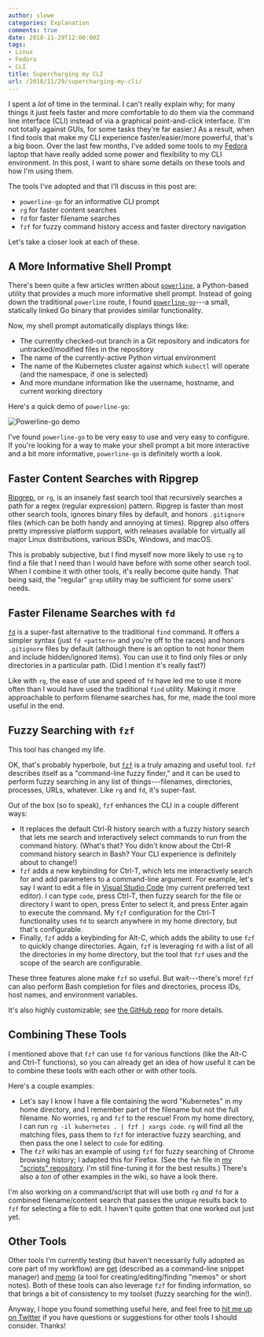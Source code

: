 ```yaml
---
author: slowe
categories: Explanation
comments: true
date: 2018-11-29T12:00:00Z
tags:
- Linux
- Fedora
- CLI
title: Supercharging my CLI
url: /2018/11/29/supercharging-my-cli/
---
```


I spent a _lot_ of time in the terminal. I can't really explain why; for many things it just feels faster and more comfortable to do them via the command line interface (CLI) instead of via a graphical point-and-click interface. (I'm not totally against GUIs, for some tasks they're far easier.) As a result, when I find tools that make my CLI experience faster/easier/more powerful, that's a big boon. Over the last few months, I've added some tools to my [Fedora][link-7] laptop that have really added some power and flexibility to my CLI environment. In this post, I want to share some details on these tools and how I'm using them.<!--more-->

The tools I've adopted and that I'll discuss in this post are:

* `powerline-go` for an informative CLI prompt
* `rg` for faster content searches
* `fd` for faster filename searches
* `fzf` for fuzzy command history access and faster directory navigation

Let's take a closer look at each of these.

## A More Informative Shell Prompt

There's been quite a few articles written about [`powerline`][link-9], a Python-based utility that provides a much more informative shell prompt. Instead of going down the traditional `powerline` route, I found [`powerline-go`][link-8]---a small, statically linked Go binary that provides similar functionality.

Now, my shell prompt automatically displays things like:

* The currently checked-out branch in a Git repository and indicators for untracked/modified files in the repository
* The name of the currently-active Python virtual environment
* The name of the Kubernetes cluster against which `kubectl` will operate (and the namespace, if one is selected)
* And more mundane information like the username, hostname, and current working directory

Here's a quick demo of `powerline-go`:

![Powerline-go demo](/public/img/powerline-go-demo.gif)

I've found `powerline-go` to be very easy to use and very easy to configure. If you're looking for a way to make your shell prompt a bit more interactive and a bit more informative, `powerline-go` is definitely worth a look.

## Faster Content Searches with Ripgrep

[Ripgrep][link-4], or `rg`, is an insanely fast search tool that recursively searches a path for a regex (regular expression) pattern. Ripgrep is faster than most other search tools, ignores binary files by default, and honors `.gitignore` files (which can be both handy and annoying at times). Ripgrep also offers pretty impressive platform support, with releases available for virtually all major Linux distributions, various BSDs, Windows, and macOS.

This is probably subjective, but I find myself now more likely to use `rg` to find a file that I need than I would have before with some other search tool. When I combine it with other tools, it's really become quite handy. That being said, the "regular" `grep` utility may be sufficient for some users' needs.

## Faster Filename Searches with `fd`

[`fd`][link-5] is a super-fast alternative to the traditional `find` command. It offers a simpler syntax (just `fd <pattern>` and you're off to the races) and honors `.gitignore` files by default (although there is an option to not honor them and include hidden/ignored items). You can use it to find only files or only directories in a particular path. (Did I mention it's really fast?)

Like with `rg`, the ease of use and speed of `fd` have led me to use it more often than I would have used the traditional `find` utility. Making it more approachable to perform filename searches has, for me, made the tool more useful in the end.

## Fuzzy Searching with `fzf`

This tool has changed my life.

OK, that's probably hyperbole, but [`fzf`][link-6] is a truly amazing and useful tool. `fzf` describes itself as a "command-line fuzzy finder," and it can be used to perform fuzzy searching in any list of things---filenames, directories, processes, URLs, whatever. Like `rg` and `fd`, it's super-fast.

Out of the box (so to speak), `fzf` enhances the CLI in a couple different ways:

* It replaces the default Ctrl-R history search with a fuzzy history search that lets me search and interactively select commands to run from the command history. (What's that? You didn't know about the Ctrl-R command history search in Bash? Your CLI experience is definitely about to change!)
* `fzf` adds a new keybinding for Ctrl-T, which lets me interactively search for and add parameters to a command-line argument. For example, let's say I want to edit a file in [Visual Studio Code][link-10] (my current preferred text editor). I can type `code`, press Ctrl-T, then fuzzy search for the file or directory I want to open, press Enter to select it, and press Enter again to execute the command. My `fzf` configuration for the Ctrl-T functionality uses `fd` to search anywhere in my home directory, but that's configurable.
* Finally, `fzf` adds a keybinding for Alt-C, which adds the ability to use `fzf` to quickly change directories. Again, `fzf` is leveraging `fd` with a list of all the directories in my home directory, but the tool that `fzf` uses and the scope of the search are configurable.

These three features alone make `fzf` so useful. But wait---there's more! `fzf` can also perform Bash completion for files and directories, process IDs, host names, and environment variables.

It's also highly customizable; see [the GitHub repo][link-6] for more details.

## Combining These Tools

I mentioned above that `fzf` can use `fd` for various functions (like the Alt-C and Ctrl-T functions), so you can already get an idea of how useful it can be to combine these tools with each other or with other tools.

Here's a couple examples:

* Let's say I know I have a file containing the word "Kubernetes" in my home directory, and I remember part of the filename but not the full filename. No worries, `rg` and `fzf` to the rescue! From my home directory, I can run `rg -il kubernetes . | fzf | xargs code`. `rg` will find all the matching files, pass them to `fzf` for interactive fuzzy searching, and then pass the one I select to `code` for editing.
* The `fzf` wiki has an example of using `fzf` for fuzzy searching of Chrome browsing history; I adapted this for Firefox. (See the `fwh` file in [my "scripts" repository][link-11]. I'm still fine-tuning it for the best results.) There's also a _ton_ of other examples in the wiki, so have a look there.

I'm also working on a command/script that will use both `rg` _and_ `fd` for a combined filename/content search that passes the unique results back to `fzf` for selecting a file to edit. I haven't quite gotten that one worked out just yet.

## Other Tools

Other tools I'm currently testing (but haven't necessarily fully adopted as core part of my workflow) are [pet][link-1] (described as a command-line snippet manager) and [memo][link-2] (a tool for creating/editing/finding "memos" or short notes). Both of these tools can also leverage `fzf` for finding information, so that brings a bit of consistency to my toolset (fuzzy searching for the win!).

Anyway, I hope you found something useful here, and feel free to [hit me up on Twitter][link-3] if you have questions or suggestions for other tools I should consider. Thanks!

[link-1]: https://github.com/knqyf263/pet
[link-2]: https://github.com/mattn/memo
[link-3]: https://twitter.com/scott_lowe
[link-4]: https://github.com/BurntSushi/ripgrep
[link-5]: https://github.com/sharkdp/fd
[link-6]: https://github.com/junegunn/fzf
[link-7]: https://getfedora.org
[link-8]: https://github.com/justjanne/powerline-go
[link-9]: https://powerline.readthedocs.io/en/latest/
[link-10]: https://code.visualstudio.com/
[link-11]: https://github.com/scottslowe/scripts
